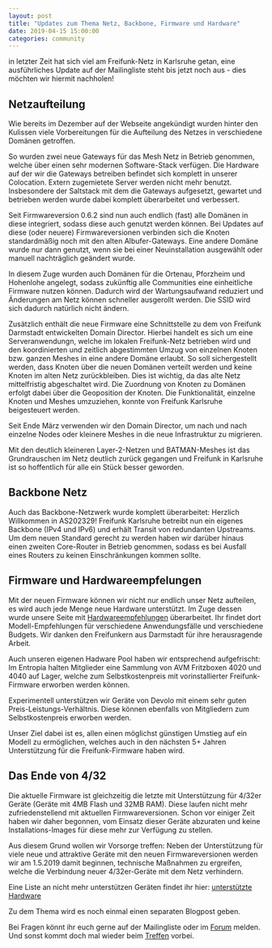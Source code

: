 ```yaml
---
layout: post
title: "Updates zum Thema Netz, Backbone, Firmware und Hardware"
date: 2019-04-15 15:00:00
categories: community
---
```


in letzter Zeit hat sich viel am Freifunk-Netz in Karlsruhe getan, eine ausführliches Update auf der Mailingliste steht bis jetzt noch aus - dies möchten wir hiermit nachholen!

## Netzaufteilung

<!--*-->

Wie bereits im Dezember auf der Webseite angekündigt wurden hinter den Kulissen viele Vorbereitungen für die Aufteilung des Netzes in verschiedene Domänen getroffen.

So wurden zwei neue Gateways für das Mesh Netz in Betrieb genommen, welche über einen sehr modernen Software-Stack verfügen. Die Hardware auf der wir die Gateways betreiben befindet sich komplett in unserer Colocation. Extern zugemietete Server werden nicht mehr benutzt.
Insbesondere der Saltstack mit dem die Gateways aufgesetzt, gewartet und betrieben werden wurde dabei komplett überarbeitet und verbessert.

Seit Firmwareversion 0.6.2 sind nun auch endlich (fast) alle Domänen in diese integriert, sodass diese auch genutzt werden können. Bei Updates auf diese (oder neuere) Firmwareversionen verbinden sich die Knoten standardmäßig noch mit den alten Albufer-Gateways. Eine andere Domäne wurde nur dann genutzt, wenn sie bei einer Neuinstallation ausgewählt oder manuell nachträglich geändert wurde.

In diesem Zuge wurden auch Domänen für die Ortenau, Pforzheim und Hohenlohe angelegt, sodass zukünftig alle Communities eine einheitliche Firmware nutzen können. Dadurch wird der Wartungsaufwand reduziert und Änderungen am Netz können schneller ausgerollt werden. Die SSID wird sich dadurch natürlich nicht ändern.

Zusätzlich enthält die neue Firmware eine Schnittstelle zu dem von Freifunk Darmstadt entwickelten Domain Director. Hierbei handelt es sich um eine Serveranwendungn, welche im lokalen Freifunk-Netz betrieben wird und den koordinierten und zeitlich abgestimmten Umzug von einzelnen Knoten bzw. ganzen Meshes in eine andere Domäne erlaubt. So soll sichergestellt werden, dass Knoten über die neuen Domänen verteilt werden und keine Knoten im alten Netz zurückbleiben. Dies ist wichtig, da das alte Netz mittelfristig abgeschaltet wird. Die Zuordnung von Knoten zu Domänen erfolgt dabei über die Geoposition der Knoten.
Die Funktionalität, einzelne Knoten und Meshes umzuziehen, konnte von Freifunk Karlsruhe beigesteuert werden.

Seit Ende März verwenden wir den Domain Director, um nach und nach einzelne Nodes oder kleinere Meshes in die neue Infrastruktur zu migrieren.

Mit den deutlich kleineren Layer-2-Netzen und BATMAN-Meshes ist das Grundrauschen im Netz deutlich zurück gegangen und Freifunk in Karlsruhe ist so hoffentlich für alle ein Stück besser geworden.


## Backbone Netz

Auch das Backbone-Netzwerk wurde komplett überarbeitet: Herzlich Willkommen in AS202329! Freifunk Karlsruhe betreibt nun ein eigenes Backbone (IPv4 und IPv6) und erhält Transit von redundanten Upstreams.
Um dem neuen Standard gerecht zu werden haben wir darüber hinaus einen zweiten Core-Router in Betrieb genommen, sodass es bei Ausfall eines Routers zu keinen Einschränkungen kommen sollte.

## Firmware und Hardwareempfelungen

Mit der neuen Firmware können wir nicht nur endlich unser Netz aufteilen, es wird auch jede Menge neue Hardware unterstützt. Im Zuge dessen wurde unsere Seite mit [Hardwareempfehlungen](https://karlsruhe.freifunk.net/mitmachen/unterstuetzte-geraete/) überarbeitet. Ihr findet dort Modell-Empfehlungen für verschiedene Anwendungsfälle und verschiedene Budgets.
Wir danken den Freifunkern aus Darmstadt für ihre herausragende Arbeit.

Auch unseren eigenen Hadware Pool haben wir entsprechend aufgefrischt:  Im Entropia halten Mitglieder eine Sammlung von AVM Fritzboxen 4020 und 4040 auf Lager, welche zum Selbstkostenpreis mit vorinstallierter Freifunk-Firmware erworben werden können.

Experimentell unterstützen wir Geräte von Devolo mit einem sehr guten Preis-Leistungs-Verhältnis. Diese können ebenfalls von Mitgliedern zum Selbstkostenpreis erworben werden.

Unser Ziel dabei ist es, allen einen möglichst günstigen Umstieg auf ein Modell zu ermöglichen, welches auch in den nächsten 5+ Jahren Unterstützung für die Freifunk-Firmware haben wird.


## Das Ende von 4/32

Die aktuelle Firmware ist gleichzeitig die letzte mit Unterstützung für 4/32er Geräte (Geräte mit 4MB Flash und 32MB RAM). Diese laufen nicht mehr zufriedenstellend mit aktuellen Firmwareversionen. Schon vor einiger Zeit haben wir daher begonnen, vom Einsatz dieser Geräte abzuraten und keine Installations-Images für diese mehr zur Verfügung zu stellen.

Aus diesem Grund wollen wir Vorsorge treffen: Neben der Unterstützung für viele neue und attraktive Geräte mit den neuen Firmwareversionen werden wir am 1.5.2019 damit beginnen, technische Maßnahmen zu ergreifen, welche die Verbindung neuer 4/32er-Geräte mit dem Netz verhindern.

Eine Liste an nicht mehr unterstützen Geräten findet ihr hier:
[unterstützte Hardware](https://karlsruhe.freifunk.net/news/2018/05/28/eol-devices/)

Zu dem Thema wird es noch einmal einen separaten Blogpost geben.

Bei Fragen könnt ihr euch gerne auf der Mailingliste oder im [Forum](https://forum.ortenau.freifunk.net) melden.
Und sonst kommt doch mal wieder beim [Treffen](https://karlsruhe.freifunk.net/kontakt/) vorbei.
